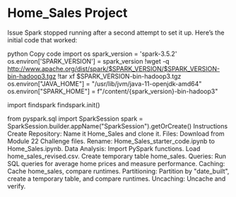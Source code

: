 # Home_Sales Project 
Issue
Spark stopped running after a second attempt to set it up. Here’s the initial code that worked:

python
Copy code
import os
spark_version = 'spark-3.5.2'
os.environ['SPARK_VERSION'] = spark_version
!wget -q http://www.apache.org/dist/spark/$SPARK_VERSION/$SPARK_VERSION-bin-hadoop3.tgz
!tar xf $SPARK_VERSION-bin-hadoop3.tgz
os.environ["JAVA_HOME"] = "/usr/lib/jvm/java-11-openjdk-amd64"
os.environ["SPARK_HOME"] = f"/content/{spark_version}-bin-hadoop3"

import findspark
findspark.init()

from pyspark.sql import SparkSession
spark = SparkSession.builder.appName("SparkSession").getOrCreate()
Instructions
Create Repository: Name it Home_Sales and clone it.
Files: Download from Module 22 Challenge files.
Rename: Home_Sales_starter_code.ipynb to Home_Sales.ipynb.
Data Analysis:
Import PySpark functions.
Load home_sales_revised.csv.
Create temporary table home_sales.
Queries: Run SQL queries for average home prices and measure performance.
Caching: Cache home_sales, compare runtimes.
Partitioning: Partition by "date_built", create a temporary table, and compare runtimes.
Uncaching: Uncache and verify.
